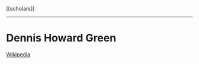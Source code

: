 [[scholars]]
***
# Dennis Howard Green
[Wikipedia](https://en.wikipedia.org/wiki/Dennis-Howard-Green)
